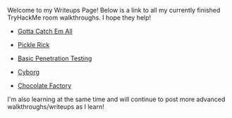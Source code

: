 Welcome to my Writeups Page! Below is a link to all my currently finished TryHackMe room walkthroughs. I hope they help!

* [Gotta Catch Em All](pokemon.md)

* [Pickle Rick](picklerick.md)

* [Basic Penetration Testing](BasicPentesting.md)

* [Cyborg](cyborg.md)

* [Chocolate Factory](chocolatefactory.md)

I'm also learning at the same time and will continue to post more advanced walkthroughs/writeups as I learn!
